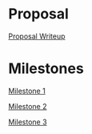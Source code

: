 # Proposal
[Proposal Writeup](15_400_Proposal.pdf)

# Milestones
[Milestone 1](15_300_Milestone_1.pdf)

[Milestone 2](15_400_Milestone_2.pdf)

[Milestone 3](15_400_Milestone_3.pdf)
